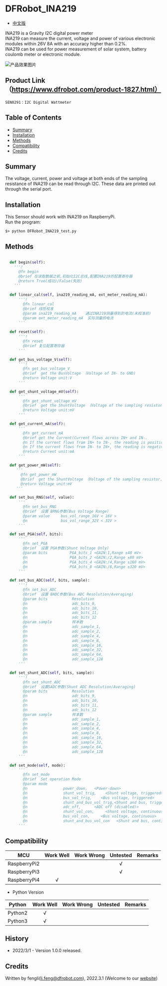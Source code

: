 # DFRobot_INA219
- [中文版](./README_CN.md)

INA219 is a Gravity I2C digital power meter<br>
INA219 can measure the current, voltage and power of various electronic modules within 26V 8A with an accuracy higher than 0.2%.<br>
INA219 can be used for power measurement of solar system, battery coulomb meter or electronic module.<br>

![产品效果图片](../../resources/images/SEN0291.jpg)

## Product Link（https://www.dfrobot.com/product-1827.html）

    SEN0291：I2C Digital Wattmeter

## Table of Contents

* [Summary](#summary)
* [Installation](#installation)
* [Methods](#methods)
* [Compatibility](#compatibility)
* [Credits](#credits)


## Summary
The voltage, current, power and voltage at both ends of the sampling resistance of INA219 can be read through I2C.
These data are printed out through the serial port.


## Installation

This Sensor should work with INA219 on RaspberryPi.<br>
Run the program:
```
$> python DFRobot_INA219_test.py

```

## Methods

```Python

  def begin(self):
    '''!
      @fn begin
      @brief 在读取数据之前,初始化I2C总线,配置INA219的配置寄存器
      @return True(成功)/False(失败)
    '''
  
  def linear_cal(self, ina219_reading_mA, ext_meter_reading_mA):
      '''!
        @fn linear_cal
        @brief 线性校准
        @param ina219_reading_mA    通过INA219测量得到的电流(未校准前)
        @param ext_meter_reading_mA  实际测量的电流
      '''
  
  def reset(self):
      '''!
        @fn reset
        @brief 复位配置寄存器
      '''

  def get_bus_voltage_V(self):
      '''!
        @fn get_bus_voltage_V
        @brief  get the BusVoltage （Voltage of IN- to GND)
        @return Voltage unit:V
      '''

  def get_shunt_voltage_mV(self):
      '''
        @fn get_shunt_voltage_mV
        @brief  get the ShuntVoltage （Voltage of the sampling resistor, IN+ to NI-)
        @return Voltage unit:mV
      '''

  def get_current_mA(self):
      '''
        @fn get_current_mA
        @brief get the Current(Current flows across IN+ and IN-.
        @n If the current flows from IN+ to IN-, the reading is positive. 
        @n If the current flows from IN- to IN+, the reading is negative)
        @return Current unit:mA
      '''

  def get_power_mW(self):
     '''
       @fn get_power_mW
       @brief  get the ShuntVoltage （Voltage of the sampling resistor, IN+ to NI-)
       @return Voltage unit:mV
     '''

  def set_bus_RNG(self, value):
      '''
        @fn set_bus_RNG
        @brief  设置 BRNG参数(Bus Voltage Range)
        @param value     bus_vol_range_16V < 16V >
        @n               bus_vol_range_32V < 32V >
      '''

  def set_PGA(self, bits):
      '''
        @fn set_PGA
        @brief  设置 PGA参数(Shunt Voltage Only)
        @param bits          PGA_bits_1 <GAIN:1,Range ±40 mV>
        @n                   PGA_bits_2 <GAIN:/2,Range ±80 mV>
        @n                   PGA_bits_4 <GAIN:/4,Range ±160 mV> 
        @n                   PGA_bits_8 <GAIN:/8,Range ±320 mV> 
      '''

  def set_bus_ADC(self, bits, sample):
      '''!
        @fn set_bus_ADC
        @brief  设置 BADC参数(Bus ADC Resolution/Averaging)
        @param bits           Resolution
        @n                    adc_bits_9,
        @n                    adc_bits_10,
        @n                    adc_bits_11,
        @n                    adc_bits_12
        @param sample         样本数
        @n                    adc_sample_1,
        @n                    adc_sample_2,
        @n                    adc_sample_4,
        @n                    adc_sample_8,
        @n                    adc_sample_16,
        @n                    adc_sample_32,
        @n                    adc_sample_64,
        @n                    adc_sample_128
      '''

  def set_shunt_ADC(self, bits, sample):
      '''!
        @fn set_shunt_ADC
        @brief  设置SADC参数(Shunt ADC Resolution/Averaging)
        @param bits           Resolution
        @n                    adc_bits_9,
        @n                    adc_bits_10,
        @n                    adc_bits_11,
        @n                    adc_bits_12
        @param sample         样本数
        @n                    adc_sample_1,
        @n                    adc_sample_2,
        @n                    adc_sample_4,
        @n                    adc_sample_8,
        @n                    adc_sample_16,
        @n                    adc_sample_32,
        @n                    adc_sample_64,
        @n                    adc_sample_128
      '''

  def set_mode(self, mode):
      '''
        @fn set_mode
        @brief  Set operation Mode
        @param mode  
        @n                power_down,   <Power-down> 
        @n                shunt_vol_trig,    <Shunt voltage, triggered> 
        @n                bus_vol_trig,    <Bus voltage, triggered>  
        @n                shunt_and_bus_vol_trig,<Shunt and bus, triggered>  
        @n                adc_off,      <ADC off (disabled)> 
        @n                shunt_vol_con,     <Shunt voltage, continuous>  
        @n                bus_vol_con,     <Bus voltage, continuous>  
        @n                shunt_and_bus_vol_con   <Shunt and bus, continuous> 
      '''

```


## Compatibility

| MCU         | Work Well | Work Wrong | Untested | Remarks |
| ------------ | :--: | :----: | :----: | :--: |
| RaspberryPi2 |      |        |   √    |      |
| RaspberryPi3 |      |        |   √    |      |
| RaspberryPi4 |  √   |        |        |      |

* Python Version

| Python  | Work Well | Work Wrong | Untested | Remarks |
| ------- | :--: | :----: | :----: | ---- |
| Python2 |  √   |        |        |      |
| Python3 |  √   |        |        |      |
## History

- 2022/3/1 - Version 1.0.0 released.

## Credits

Written by fengli(li.feng@dfrobot.com), 2022.3.1 (Welcome to our [website](https://www.dfrobot.com/))
